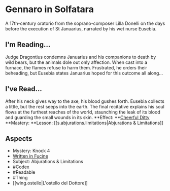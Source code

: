 # Gennaro in Solfatara
A 17th-century oratorio from the soprano-composer Lilla Donelli on the days before the execution of St Januarius, narrated by his wet nurse Eusebia.
## I'm Reading...
Judge Dragontius condemns Januarius and his companions to death by wild bears, but the animals dole out only affection. When cast into a furnace, the flames refuse to harm them. Frustrated, he orders their beheading, but Eusebia states Januarius hoped for this outcome all along…
## I've Read...
After his neck gives way to the axe, his blood gushes forth. Eusebia collects a little, but the rest seeps into the earth. The final recitative explains his soul flows at the furthest reaches of the world, staunching the leak of its blood and guarding the small wounds in its skin. 
**Effect: **[Cheerful Ditty](https://uadaf.theevilroot.xyz/rowenarium/element/music.cheerful)
**Mastery: **Lesson: [[s.abjurations.limitations|Abjurations & Limitations]]
## Aspects
- Mystery: Knock 4
- [Written in Fucine](https://uadaf.theevilroot.xyz/rowenarium/element/w.fucine)
- Subject: Abjurations & Limitations
- #Codex
- #Readable
- #Thing
- [[wing.ostello|L'ostello del Dottore]]
